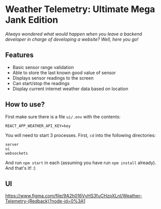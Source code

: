 # Weather Telemetry: Ultimate Mega Jank Edition

*Always wondered what would happen when you leave a backend developer in charge of developing a website? Well, here you go!*

## Features
- Basic sensor range validation
- Able to store the last known good value of sensor
- Displays sensor readings to the screen
- Can start/stop the readings
- Display current internet weather data based on location

## How to use?
First make sure there is a file `ui/.env` with the contents:
```
REACT_APP_WEATHER_API_KEY=key
```

You will need to start 3 processes. First, `cd` into the following directories:
```
server
ui
websockets
```
And run `npm start` in each (assuming you have run `npm install` already). And that's it! :)

## UI
https://www.figma.com/file/9A2h016VyHS3fuCHzpXLnI/Weather-Telemetry-(Redback)?node-id=0%3A1